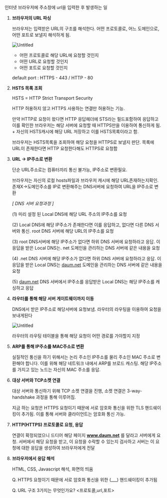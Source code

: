 
인터넷 브라우저에 주소창에 url을 입력한 후 발생하는 일

1. **브라우저의 URL 파싱**
    
    브라우저는 입력받은 URL의 구조를 해석한다. 어떤 프로토콜로, 어느 도메인으로, 어떤 포트로 보낼지 해석하게 됨.
    
    ![Untitled](https://s3-us-west-2.amazonaws.com/secure.notion-static.com/a9459808-3a2c-4613-85ef-c647952bc252/Untitled.png)
    
    - 어떤 프로토콜로 해당 URL에 요청할 것인지
    - 어떤 URL로 요청할 것인지
    - 어떤 포트로 요청할 것인지
    
    default port : HTTPS - 443 / HTTP - 80
    
2. **HSTS 목록 조회**
    
    HSTS = HTTP Strict Transport Security
    
    HTTP 허용하지 않고 HTTPS  사용하는 연결만 허용하는 기능.
    
    만약 HTTP로 요청이 왔다면 HTTP 응답헤더에 STS라는 필드포함하여 응답하고 이를 확인한 브라우저는 해당 서버에 요청할 때 HTTPS만을 이용하여 통신하게 됨. + 자신의 HSTS캐시에 해당 URL 저장하고 이를 HSTS목록이라고 함.
    
    브라우저는 HSTS목록을 조회하여 해당 요청을 HTTPS로 보낼지 판단. 목록에 URL이 존재한다면 HTTP 요청한다해도 HTTPS로 요청함
    
3. **URL → IP주소로 변환**
    
    단순 URL주소로는 컴퓨터끼리 통신 불가능, IP주소로 변환필요.
    
    브라우저는 자신의 로컬 hosts파일과 브라우저 캐시에 해당 URL존재하는지확인. 존재X→도메인주소를 IP로 변환해주는 DNS서버에 요청하여 URL을 IP주소로 변환
    
    *[ DNS 서버 요청과정 ]*
    
     (1) 미리 설정 된 Local DNS에 해당 URL 주소의 IP주소를 요청
    
     (2) Local DNS에 해당 IP주소가 존재한다면 이를 응답하고, 없다면 다른 DNS 서버와 통신. root DNS 서버에 해당 URL의 IP주소를 요청
    
     (3) root DNS서버에 해당 IP주소가 없다면 하위 DNS 서버에 요청하라고 응답. 이 응답을 받은 Local DNS는. net 도메인을 관리하는 DNS 서버에 같은 내용을 요청
    
     (4) .net DNS 서버에 해당 IP주소가 없다면 하위 DNS 서버에 요청하라고 응답. 이 응답을 받은 Local DNS는 [daum.net](http://daum.net/) 도메인을 관리하는 DNS 서버에 같은 내용을 요청
    
     (5) [daum.net](http://daum.net/) DNS 서버에서 IP주소를 응답받은 Local DNS는 해당 IP주소를 캐싱하고 응답
    
4. **라우터를 통해 해당 서버 게이트웨이까지 이동**
    
    DNS에서 받은 IP주소로 해당서버에 요청보냄. 라우터의 라우팅을 이용하여 요청을 보내게된다
    
    ![Untitled](https://s3-us-west-2.amazonaws.com/secure.notion-static.com/18c7d6f7-35bf-416a-9be7-5cc722bbc6ec/Untitled.png)
    
    라우터의 라우팅 테이블을 통해 해당 요청이 어떤 경로를 가야할지 지정
    
5. **ARP를 통해 IP주소를 MAC주소로 변환**
    
    실질적인 통신을 하기 위해서는 논리 주소인 IP주소를 물리 주소인 MAC 주소로 변환해야 합니다. 이를 위해 해당 네트워크 내에서 ARP를 브로드 캐스팅. 해당 IP주소를 가지고 있는 노드는 자신의 MAC 주소를 응답.
    
6. **대상 서버와 TCP소켓 연결**
    
    대상 서버와 통신하기 위해 TCP 소켓 연결을 진행, 소켓 연결은 3-way-handshake 과정을 통해 이루어짐.
    
    지금 하는 요청은 HTTPS 요청이기 때문에 서로 암호화 통신을 위한 TLS 핸드쉐이킹이 추가됨. 이를 통해 서버와 클라이언트는 암호화 통신 가능.
    
7. **HTTP(HTTPS) 프로토콜로 요청, 응답**
    
    연결이 확정되었으니 드디어 해당 페이지 **www.daum.net**
    를 달라고 서버에게 요청. 서버에서 해당 요청을 받고, 이 요청을 수락할 수 있는지 검사하고 서버는 이 요청에 대한 응답을 생성하여 브라우저에게 전달
    
8. **브라우저에서 응답 해석**
    
    HTML, CSS, Javascript 해석, 화면의 띄움
    
    Q. HTTPS 요청이기 때문에 서로 암호화 통신을 위한 (___) 핸드쉐이킹이 추가됨 <TLS>
    
    Q. URL 구조 3가지는 무엇인가요? <프로토콜,url,포트>
